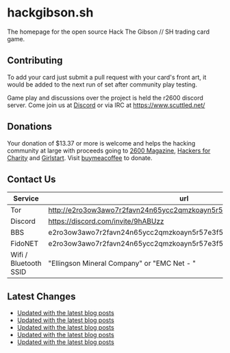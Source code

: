 # hackgibson.sh
The homepage for the open source Hack The Gibson // SH trading card game.


## Contributing

To add your card just submit a pull request with your card's front art, it would be added to the next run of set after community play testing.

Game play and discussions over the project is held the r2600 discord server. Come join us at [Discord](https://discord.com/invite/9hABUzz) or via IRC at https://www.scuttled.net/


## Donations

Your donation of $13.37 or more is welcome and helps the hacking community at large with proceeds going to [2600 Magazine](https://2600.com/), [Hackers for Charity](https://hackersforcharity.org) and [Girlstart](https://girlstart.org).  Visit [buymeacoffee](https://www.buymeacoffee.com/hackgibson.sh) to donate.


## Contact Us

Service | url
-|-
Tor | http://e2ro3ow3awo7r2favn24n65ycc2qmzkoayn5r57e3f56nvjwdcgg32ad.onion
Discord | https://discord.com/invite/9hABUzz
BBS | e2ro3ow3awo7r2favn24n65ycc2qmzkoayn5r57e3f56nvjwdcgg32ad.onion:23
FidoNET | e2ro3ow3awo7r2favn24n65ycc2qmzkoayn5r57e3f56nvjwdcgg32ad.onion:24554
Wifi / Bluetooth SSID | "Ellingson Mineral Company" or "EMC Net - <fidonet address>"

## Latest Changes
<!-- BLOG-POST-LIST:START -->
- [Updated with the latest blog posts](https://github.com/DFW2600/hackgibson.sh/commit/1b9fe10397060d4801791a8d7967eecb2736289d)
- [Updated with the latest blog posts](https://github.com/DFW2600/hackgibson.sh/commit/f963dc3344c3ad0a1bf3603c7ed170aa17ff8bfa)
- [Updated with the latest blog posts](https://github.com/DFW2600/hackgibson.sh/commit/e6ffb5e564631fc660bc2e8ab704dbc40774a921)
- [Updated with the latest blog posts](https://github.com/DFW2600/hackgibson.sh/commit/8bbe3ff2e7e365a2011c3bdc09dbe16e37eccb8a)
- [Updated with the latest blog posts](https://github.com/DFW2600/hackgibson.sh/commit/78b4c002ee5d42814d0b5f25b045e9739a2f9a38)
<!-- BLOG-POST-LIST:END -->
